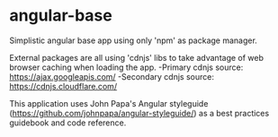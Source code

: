 # angular-base #

Simplistic angular base app using only 'npm' as package manager.

External packages are all using 'cdnjs' libs to take advantage of web browser caching when loading the app.
-Primary cdnjs source: https://ajax.googleapis.com/
-Secondary cdnjs source: https://cdnjs.cloudflare.com/

This application uses John Papa's Angular styleguide (https://github.com/johnpapa/angular-styleguide/) as a best practices guidebook and code reference.